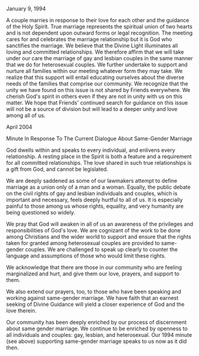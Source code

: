 January 9, 1994

A couple marries in response to their love for each other and the guidance of the Holy Spirit. True marriage represents the spiritual union of two hearts and is not dependent upon outward forms or legal recognition. The meeting cares for and celebrates the marriage relationship but it is God who sanctifies the marriage. We believe that the Divine Light illuminates all loving and committed relationships. We therefore affirm that we will take under our care the marriage of gay and lesbian couples in the same manner that we do for heterosexual couples. We further undertake to support and nurture all families within our meeting whatever form they may take. We realize that this support will entail educating ourselves about the diverse needs of the families that comprise our community. We recognize that the unity we have found on this issue is not shared by Friends everywhere. We cherish God's spirit in others even if they are not in unity with us on this matter. We hope that Friends' continued search for guidance on this issue will not be a source of division but will lead to a deeper unity and love among all of us.

April 2004

Minute In Response To The Current Dialogue About Same-Gender Marriage

God dwells within and speaks to every individual, and enlivens every relationship. A resting place in the Spirit is both a feature and a requirement for all committed relationships. The love shared in such true relationships is a gift from God, and cannot be legislated.

We are deeply saddened as some of our lawmakers attempt to define marriage as a union only of a man and a woman. Equally, the public debate on the civil rights of gay and lesbian individuals and couples, which is important and necessary, feels deeply hurtful to all of us. It is especially painful to those among us whose rights, equality, and very humanity are being questioned so widely.

We pray that God will awaken in all of us an awareness of the privileges and responsibilities of God's love. We are cognizant of the work to be done among Christians and the wider world to support and ensure that the rights taken for granted among heterosexual couples are provided to same-gender couples. We are challenged to speak up clearly to counter the language and assumptions of those who would limit these rights.

We acknowledge that there are those in our community who are feeling marginalized and hurt, and give them our love, prayers, and support to them.

We also extend our prayers, too, to those who have been speaking and working against same-gender marriage. We have faith that an earnest seeking of Divine Guidance will yield a closer experience of God and the love therein.

Our community has been deeply enriched by our process of discernment about same gender marriage. We continue to be enriched by openness to all individuals and couples: gay, lesbian, and heterosexual. Our 1994 minute (see above) supporting same-gender marriage speaks to us now as it did then.
